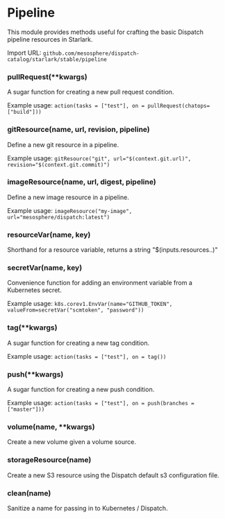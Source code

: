 
# Pipeline

This module provides methods useful for crafting the basic Dispatch pipeline resources in Starlark.

Import URL: `github.com/mesosphere/dispatch-catalog/starlark/stable/pipeline`

### pullRequest(**kwargs)


A sugar function for creating a new pull request condition.

Example usage: `action(tasks = ["test"], on = pullRequest(chatops=["build"]))`


### gitResource(name, url, revision, pipeline)


Define a new git resource in a pipeline.

Example usage: `gitResource("git", url="$(context.git.url)", revision="$(context.git.commit)")`


### imageResource(name, url, digest, pipeline)


Define a new image resource in a pipeline.

Example usage: `imageResource("my-image", url="mesosphere/dispatch:latest")`


### resourceVar(name, key)


Shorthand for a resource variable, returns a string "$(inputs.resources.<name>.<key>)"


### secretVar(name, key)


Convenience function for adding an environment variable from a Kubernetes secret.

Example usage: `k8s.corev1.EnvVar(name="GITHUB_TOKEN", valueFrom=secretVar("scmtoken", "password"))`


### tag(**kwargs)


A sugar function for creating a new tag condition.

Example usage: `action(tasks = ["test"], on = tag())`


### push(**kwargs)


A sugar function for creating a new push condition.

Example usage: `action(tasks = ["test"], on = push(branches = ["master"]))`


### volume(name, **kwargs)


Create a new volume given a volume source.


### storageResource(name)


Create a new S3 resource using the Dispatch default s3 configuration file.


### clean(name)


Sanitize a name for passing in to Kubernetes / Dispatch.



